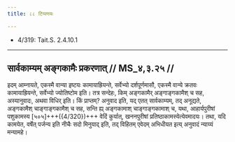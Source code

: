 ```yaml
---
title: ८८ टिप्पणयः

---
```

- 4/319: Tait.S. 2.4.10.1

____________________________________________


## सार्वकाम्यम् अङ्गकामैः प्रकरणात् // MS_४,३.२५ //

इदम् आम्नायते, एकस्मै वान्या इष्टयः कामायाह्रियन्ते, सर्वेभ्यो दर्शपूर्णमासौ, एकस्मै वान्ये क्रतवः कामायाह्रियन्ते, सर्वेभ्यो ज्योतिष्टोम इति। तत्र सन्देहः, किम् अङ्गकामैर् अङ्गाङ्गकामैश् च सह, अस्यानुवादः, अथवा विधिर् इति। किं प्राप्तम्? अनुवाद इति, यद् एतत् सार्वकाम्यम्, तद् अनूद्यते, अङ्गकामैश् चाङ्गाङ्गकामैश् च सह, सन्ति ह्य् अङ्गकामाश् चाङ्गाङ्गकामाश् च, यथा, आहार्यपुरीषां पशुकामस्य [५०५]+++({4/320})+++ वेदिं कुर्यात्, खननपुरीषां प्रतिष्ठाकामस्येत्येवमादयः। तथा, यदि कामयेत, वर्षेत् पर्जन्य इति नीचैः सदो मिनुयाद् इति, तद् विहितम् एवेदम् अभिधीयत इत्य् अनुवादं न्याय्यं मन्यामहे।